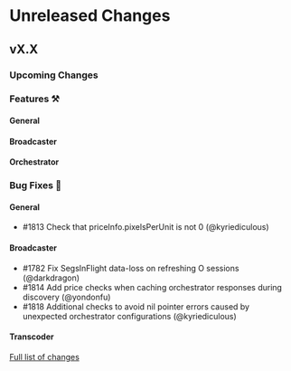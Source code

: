 # Unreleased Changes

## vX.X

### Upcoming Changes

### Features ⚒

#### General

#### Broadcaster

#### Orchestrator

### Bug Fixes 🐞

#### General

- \#1813 Check that priceInfo.pixelsPerUnit is not 0 (@kyriediculous)

#### Broadcaster

- \#1782 Fix SegsInFlight data-loss on refreshing O sessions (@darkdragon)
- \#1814 Add price checks when caching orchestrator responses during discovery (@yondonfu)
- \#1818 Additional checks to avoid nil pointer errors caused by unexpected orchestrator configurations (@kyriediculous)

#### Transcoder

[Full list of changes](https://github.com/livepeer/go-livepeer/compare/v0.5.15...v0.5.16)